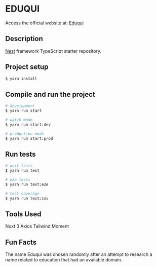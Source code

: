 # EDUQUI

Access the official website at: [Eduqui](https://nuxt.com/docs/getting-started/introduction)

## Description

[Nest](https://github.com/nestjs/nest) framework TypeScript starter repository.

## Project setup

```bash
$ yarn install
```

## Compile and run the project

```bash
# development
$ yarn run start

# watch mode
$ yarn run start:dev

# production mode
$ yarn run start:prod
```

## Run tests

```bash
# unit tests
$ yarn run test

# e2e tests
$ yarn run test:e2e

# test coverage
$ yarn run test:cov
```

## Tools Used

Nuxt 3
Axios
Tailwind
Moment

## Fun Facts

The name Eduqui was chosen randomly after an attempt to research a name related to education that had an available domain.
